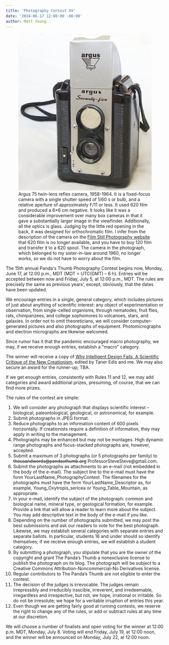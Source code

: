 ```yaml
---
title: 'Photography Contest XV'
date: '2024-06-17 12:00:00 -06:00'
author: Matt Young
---
```


<figure>
<img src="/uploads/2024/DSC05740_Argus_75_600.jpg" alt="Argus 75"/>
<figcaption> Argus 75 twin-lens reflex camera, 1958-1964. It is a fixed-focus camera with a single shutter speed of 1/60&nbsp;s or bulb, and a relative aperture of approximately F/11 or less. It used 620 film and produced a 6&times;6&nbsp;cm negative. It looks like it was a considerable improvement over many box cameras in that it gave a substantially larger image in the viewfinder. Additionally, all the optics is glass. Judging by the little red opening in the back, it was designed for orthochromatic film. I infer from the description of the camera on the <a href="https://www.filmstillphotography.com/argus-75.html">Film Still Photography website</a> that 620 film is no longer available, and you have to buy 120 film and transfer it to a 620 spool. The camera in the photograph, which belonged to my sister-in-law around 1960, no longer works, so we do not have to worry about the film.</figcaption>
</figure> 

The 15th annual Panda's Thumb Photography Contest begins now, Monday, June 17, at 12:00 p.m., MDT (MDT = UTC(GMT) – 6 h). Entries will be accepted between now and Friday, July 5, at 12:00 p.m., MDT. The rules are precisely the same as previous years', except, obviously, that the dates have been updated.

We encourage entries in a single, general category, which includes pictures of just about anything of scientific interest: any object of experimentation or observation, from single-celled organisms, through nematodes, fruit flies, rats, chimpanzees, and college sophomores to volcanoes, stars, and galaxies. In order not to omit theoreticians, we will consider computer-generated pictures and also photographs of equipment. Photomicrographs and electron micrographs are likewise welcomed.

Since rumor has it that the pandemic encouraged macro photography, we may, if we receive enough entries, establish a "macro" category.

The winner will receive a copy of <a href="https://www.amazon.com/stores/Matt-Young/author/B001HPILDU/">Why Intelligent Design Fails, A Scientific Critique of the New Creationism</a>, edited by Taner Edis and me. We may also secure an award for the runner-up; TBA.

<!--more-->

If we get enough entries, consistently with Rules 11 and 12, we may add categories and award additional prizes, presuming, of course, that we can find more prizes.

The rules of the contest are simple:

<ol><li>We will consider any photograph that displays scientific interest – biological, paleontological, geological, or astronomical, for example.</li>

<li>Submit photographs in JPEG format. </li>

<li>Reduce photographs to an information content of 600 pixels horizontally. If creationists require a definition of information, they may apply in writing to the management. </li>

<li>Photographs may be enhanced but may not be montages. High dynamic range photographs and focus-stacked photographs are, however, accepted. </li>

<li>Submit a maximum of 3 photographs (or 5 photographs per family) to <strike>thousandwords@pandasthumb.org</strike> ProfessorSteveSteve@gmail.com. </li>

<li>Submit the photographs as attachments to an e-mail (not embedded in the body of the e-mail). The subject line to the e-mail must have the form YourLastName_PhotographyContest. The filenames for the photographs must have the form YourLastName_Descriptor as, for example, Young_Oxytropis_sericea or Young_Table_Mountain, as appropriate. </li>

<li>In your e-mail, identify the subject of the photograph: common and biological name, mineral type, or geological formation, for example. Provide a link that will allow a reader to learn more about the subject. You may add descriptive text in the body of the e-mail if you like. </li>

<li>Depending on the number of photographs submitted, we may post the best submissions and ask our readers to vote for the best photograph. Likewise, we may establish several categories with separate entries and separate ballots. In particular, students 16 and under should so identify themselves; if we receive enough entries, we will establish a student category. </li>

<li>By submitting a photograph, you stipulate that you are the owner of the copyright and grant The Panda’s Thumb a nonexclusive license to publish the photograph on its blog. The photograph will be subject to a Creative Commons Attribution-Noncommercial-No Derivatives license. </li>

<li>Regular contributors to The Panda’s Thumb are not eligible to enter the contest. </li>

<li>The decision of the judges is irrevocable. The judges remain irrepressibly and irreducibly irascible, irreverent, and irredeemable, irregardless and irrespective, but not, we hope, irrational or irritable. So do not be irresolute; we hope for a veritable irruption of entries this year. </li>

<li>Even though we are getting fairly good at running contests, we reserve the right to change any of the rules, or add or subtract rules at any time at our discretion. </li></ol>

We will choose a number of finalists and open voting for the winner at 12:00 p.m. MDT, Monday, July 8. Voting will end Friday, July 19, at 12:00 noon, and the winner will be announced on Monday, July 22, at 12:00 noon.
